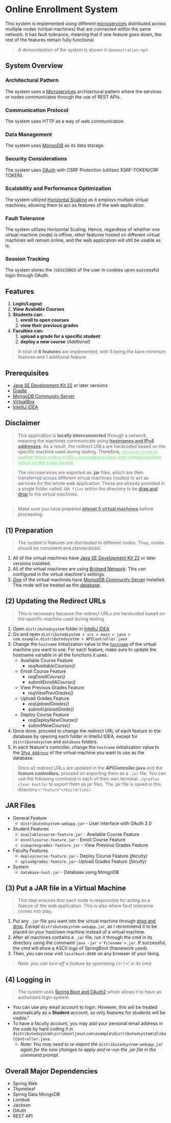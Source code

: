 # **Online Enrollment System**
This system is implemented using different [microservices](https://www.geeksforgeeks.org/are-microservices-distributed-systems/) distributed across multiple nodes (virtual machines) that are connected within the same network. It has fault tolerance, meaning that if one feature goes down, the rest of the features remain fully functional.

> A demonstration of the system is shown in `Demonstration.mp4`

## **System Overview**
### Architectural Pattern
The system uses a [Microservices](https://www.geeksforgeeks.org/are-microservices-distributed-systems/) architectural pattern where the services or nodes communicates through the use of REST APIs.
### Communication Protocol
The system uses HTTP as a way of web communication.
### Data Management
The system uses [MongoDB]((https://www.mongodb.com/try/download/community)) as its data storage.
### Security Considerations
The system uses [OAuth](https://developers.google.com/identity/protocols/oauth2/web-server) with CSRF Protection (utilizes XSRF-TOKEN/CRF TOKEN).
### Scalability and Performance Optimization
The system utilized [Horizontal Scalling](https://www.geeksforgeeks.org/system-design-horizontal-and-vertical-scaling/) as it employs multiple virtual machines, allowing them to act as features of the web application.
### Fault Tolerance
The system utilizes Horizontal Scaling. Hence, regardless of whether one virtual machine (node) is offline, other features hosted on different virtual machines will remain online, and the web application will still be usable as is.
### Session Tracking
The system stores the `JSESSIONID` of the user in cookies upon successful login through OAuth.

## **Features**
1. **Login/Logout**
2. **View Available Courses**
3. **Students can:**
   1. **enroll to open courses**
   2. **view their previous grades**
4. **Faculties can:**
   1. **upload a grade for a specific student**
   2. **deploy a new course** *(Addtional)*

> A total of **6 features** are implemented, with 5 being the bare-minimum features and 1 additional feature.

## **Prerequisites**
- [Java SE Development Kit 22](https://www.oracle.com/java/technologies/javase/jdk22-archive-downloads.html) or later versions
- [Gradle](https://gradle.org/next-steps/?version=8.13&format=all)
- [MongoDB Community Server](https://www.mongodb.com/try/download/community)
- [VirtualBox](https://www.virtualbox.org/)
- [IntelliJ IDEA](https://www.jetbrains.com/idea/)

## **Disclaimer**
> This application is **locally interconnected** through a network, meaning the machines communicate using <u>**hostnames and IPv4 addresses**</u>. As a result, the redirect URLs are hardcoded based on the specific machine used during testing. Therefore, <u style="color: lightgreen;">**you may need to update these redirect URLs according to your own virtual machine setup on the code-based.**</u>

> The microservices are exported as **.jar** files, which are then transferred across different virtual machines (nodes) to act as services for the whole web application. These are already provided in a single folder called `JAR files` within the directory to be [drag and drop](https://www.thewindowsclub.com/how-to-enable-drag-and-drop-support-in-virtualbox) to the virtual machines.

##
> Make sure you have prepared <u>**atleast 5 virtual machines**</u> before proceeding.
##

## **(1) Preparation**
> The system's features are distributed to different nodes. Thus, nodes should be consistent and standardized.
1. All of the virtual machines have [Java SE Development Kit 22](https://www.oracle.com/java/technologies/javase/jdk22-archive-downloads.html) or later versions installed.
2. All of the virtual machines are using [Bridged Network](https://serverfault.com/questions/225155/virtualbox-how-to-set-up-networking-so-both-host-and-guest-can-access-internet). This can configured in the virtual machine's settings.
3. <u>One</u> of the virtual machines have [MongoDB Community Server](https://www.mongodb.com/try/download/community) installed. This node will be treated as the <u>database</u>.


## **(2) Updating the Redirect URLs**
> This is necessary because the redirect URLs are hardcoded based on the specific machine used during testing.
1. Open `distributedsystem` folder in [IntelliJ IDEA](https://www.jetbrains.com/idea/)
2. Go and open `distributedsystem > src > main > java > com.example.distributedsystem > APIController.java`
3. Change the `hostname` initialization value to the [`hostname`](https://www.configserverfirewall.com/windows-10/find-hostname-in-windows/) of the virtual machine you want to use. For each feature, make sure to update the hostname variable in all the functions it uses.
   - Available Course Feature
     - *reqAvailableCourses()*
   - Enroll Course Feature
     - *reqEnrollCourse()*
     - *submitEnrollACourse()*
   - View Previous Grades Feature
     - *reqViewPrevGrades()*
   - Upload Grades Feature
     - *reqUploadGrades()*
     - *submitUploadGrade()*
   - Deploy Course Feature
     - *reqDeployNewCourse()*
     - *submitNewCourse()*
4. Once done, proceed to change the redirect URL of each feature to the database by opening each folder in IntelliJ IDEA, except for `distributedsystem` and `database` folders.
5. In each feature's controller, change the `hostname` initialization value to the [`IPv4 Address`](https://www.howtogeek.com/858334/how-to-find-your-ip-address-from-cmd-command-prompt/) of the virtual machine you want to use as the database.

> Once all redirect URLs are updated in the **APIController.java** and the **feature controllers**, proceed on exporting them as a `.jar` file. You can use the following command in each of their own terminal `./gradlew clean bootJar` to export them as jar files. The .jar file is saved in this directory `<"feature">/build/libs/`.

## **JAR Files**
- General Feature
  - `distributedsystem-webapp.jar` - User Interface with OAuth 2.0
- Student Features
  - `availablecourse-feature.jar` - Available Course Feature
  - `enrollcourse-feature.jar` - Enroll Course Feature
  - `viewprevgrades-feature.jar` - View Previous Grades Feature
- Faculty Features
  - `deploycourse-feature.jar` - Deploy Course Feature *(faculty)*
  - `uploadgrades-feature.jar`- Upload Grades Feature *(faculty)*
- System
  - `database-host.jar` - Database using MongoDB

## **(3) Put a JAR file in a Virtual Machine**
> This step ensures that each node is responsible for acting as a feature of the web application. This is also where fault tolerance comes into play.
1. Put any `.jar` file you want into the virtual machine through [drag and drop](https://www.thewindowsclub.com/how-to-enable-drag-and-drop-support-in-virtualbox). Except `distributedsystem-webapp.jar`, as I recommend it to be placed on your host/own machine instead of a virtual machine.
2. After all machines contains a `.jar` file, run it through the cmd in its directory using the command `java -jar <'filename'>.jar`. If successful, the cmd will show a ASCII logo of SpringBoot (framework used).
3. Then, you can now visit `localhost:8080` on any browser of your liking.

> *Note: you can turn off a feature by spamming `Ctrl+C` in its cmd.*

## **(4) Logging in**
> The system uses [Spring Boot and OAuth2](https://spring.io/guides/tutorials/spring-boot-oauth2) which allows it to have an authorized login system.
- You can use any email account to login. However, this will be treated automatically as a **Student** account, so only features for students will be visible."
- To have a faculty account, you may add your personal email address in the code by hard coding it in `distributedsystem\src\main\java\com\example\distributedsystem\GlobalController.java`.
  - *Note: You may need to re-export the `distributedsystem-webapp.jar` again for the new changes to apply and re-run the .jar file in the command prompt.*

## Overall Major Dependencies
- Spring Web
- Thymeleaf
- Spring Data MongoDB
- Lombok
- Jackson
- OAuth
- REST API